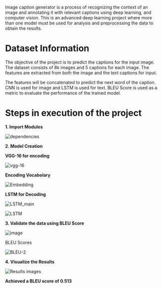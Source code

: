 Image caption generator is a process of recognizing the context of an image and annotating it with relevant captions using deep learning, and computer vision. This is an advanced deep learning project where more than one model must be used for analysis and preprocessing the data to obtain the results.

# Dataset Information
The objective of the project is to predict the captions for the input image. The dataset consists of 8k images and 5 captions for each image. The features are extracted from both the image and the text captions for input. 

The features will be concatenated to predict the next word of the caption. CNN is used for image and LSTM is used for text. BLEU Score is used as a metric to evaluate the performance of the trained model.

# Steps in execution of the project
**1. Import Modules**

![dependencies](https://user-images.githubusercontent.com/83595856/185237547-ada7df51-4d8f-4045-8bd6-d0f67d41be24.jpg)

**2. Model Creation**

**VGG-16 for encoding** 

![vgg-16](https://user-images.githubusercontent.com/83595856/185238237-e79fc414-9df5-4d35-baae-ada4e571ed89.jpg)

**Encoding Vocabolary**

![Embedding](https://user-images.githubusercontent.com/83595856/185238624-bcdfa28f-f6bf-47df-9b04-344f16784f1b.jpg)

**LSTM for Decoding**

![LSTM_main](https://user-images.githubusercontent.com/83595856/185239101-80c8378b-8f8a-4afa-9d5e-fc6eda785795.jpg)

![LSTM](https://user-images.githubusercontent.com/83595856/185239266-ff0fec80-0415-4e01-9303-ee459b16964a.jpg)

**3. Validate the data using BLEU Score**

![image](https://user-images.githubusercontent.com/83595856/185239495-0578d499-31ec-4d34-8b43-9b70ed51f3fd.png)

BLEU Scores

![BLEU-2](https://user-images.githubusercontent.com/83595856/185239660-67b9ad21-c1c4-4187-8afa-f1f9916bb264.jpg)

**4. Visualize the Results**

![Results images](https://user-images.githubusercontent.com/83595856/185239975-e1525185-e423-4607-b5d4-22cf90e6977e.jpg)

**Achieved a BLEU score of 0.513** 





